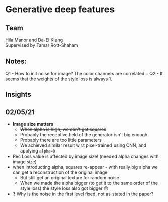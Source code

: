 <!-- [![Python 3.7.7](https://img.shields.io/badge/python-3.7.7+-blue.svg)](https://www.python.org/downloads/release/python-377/)
[![OpenCV](https://img.shields.io/badge/OpenCV-3.4.2-green)](https://opencv.org/) -->
<!--[![torch](https://img.shields.io/badge/torch-1.4.0-green)](https://pytorch.org/) -->
<!-- [![torchvision](https://img.shields.io/badge/torchvision-0.5.0-green)](https://pytorch.org/) -->

# Generative deep features


## Team
Hila Manor and Da-El Klang  
Supervised by Tamar Rott-Shaham

## Notes:
Q1 - How to init noise for image? The color channels are correlated...
Q2 - It seems that the weights of the style loss is always 1.


## Insights
## 02/05/21
* **Image size matters**
  * ~~When alpha is high, we don't get squares~~
  * Probably the receptive field of the generator isn't big enough
  * Probably there are too little parameters
  * We achieved similar result w.r.t pixel-trained using CNN, and applying `alpha=0`
*  Rec Loss value is affected by image size! (needed alpha changes with image size)
* when introducting alpha, squares re-appear - with really big alpha we can get a reconstruction of the original image
  * But still get an original texture for random noise
  * When we made the alpha bigger (to get it to the same order of the style loss) the style loss also got bigger 😞
* ❓ Why is the noise in the first level fixed, not as stated in the paper?
